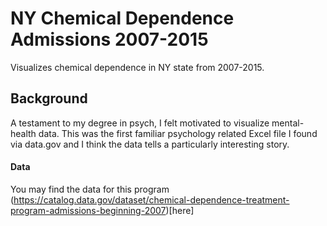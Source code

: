 # NY Chemical Dependence Admissions 2007-2015
Visualizes chemical dependence in NY state from 2007-2015.

## Background

A testament to my degree in psych, I felt motivated to visualize mental-health data. 
This was the first familiar psychology related Excel file I found via data.gov and I think the data tells a particularly interesting story.

#### Data

You may find the data for this program (https://catalog.data.gov/dataset/chemical-dependence-treatment-program-admissions-beginning-2007)[here]
